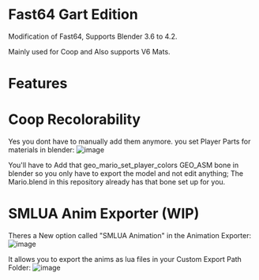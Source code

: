 # Fast64 Gart Edition

Modification of Fast64, Supports Blender 3.6 to 4.2.

Mainly used for Coop and Also supports V6 Mats.

# Features

# Coop Recolorability

Yes you dont have to manually add them anymore. you set Player Parts for materials in blender:
![image](https://github.com/user-attachments/assets/7df8d560-8bb0-4850-b9c1-05ba70a58ba8)
 
You'll have to Add that geo_mario_set_player_colors GEO_ASM bone in blender so you only have to export the model and not edit anything; The Mario.blend in this repository already has that bone set up for you.

# SMLUA Anim Exporter (WIP)

Theres a New option called "SMLUA Animation" in the Animation Exporter:
![image](https://github.com/user-attachments/assets/7788c9bb-46bc-42ec-8cda-1ec100686161)

It allows you to export the anims as lua files in your Custom Export Path Folder:
![image](https://github.com/user-attachments/assets/5e6a37cb-d33c-4dd1-b03b-a292e2964ab4)
